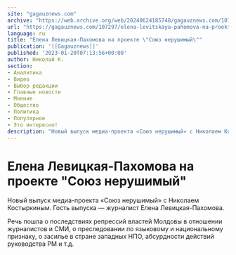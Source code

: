 ```yaml
---
site: "gagauznews.com"
archive: "https://web.archive.org/web/20240624185748/gagauznews.com/107297/elena-levitskaya-pahomova-na-proekte-soyuz-nerushimyj.html"
url: "https://gagauznews.com/107297/elena-levitskaya-pahomova-na-proekte-soyuz-nerushimyj.html"
language: ru
title: "Елена Левицкая-Пахомова на проекте \"Союз нерушимый\""
publication: '[[Gagauznews]]'
published: '2023-01-20T07:13:56+00:00'
author: Николай К.
section:
- Аналитика
- Видео
- Выбор редакции
- Главные новости
- Мнение
- Общество
- Политика
- Популярное
- Это интересно!
description: "Новый выпуск медиа-проекта «Союз нерушимый» с Николаем Костыркиным. Гость выпуска — журналист Елена Левицкая-Пахомова. Речь пошла о последствиях репрессий властей Молдовы в отношении журналистов и СМИ, о преследовании по языковому и национальному признаку, о засилье в стране западных НПО, абсурдности действий руководства РМ и т.д."
---
```


# Елена Левицкая-Пахомова на проекте "Союз нерушимый"

Новый выпуск медиа-проекта «Союз нерушимый» с Николаем Костыркиным. Гость выпуска — журналист Елена Левицкая-Пахомова.

Речь пошла о последствиях репрессий властей Молдовы в отношении журналистов и СМИ, о преследовании по языковому и национальному признаку, о засилье в стране западных НПО, абсурдности действий руководства РМ и т.д.
